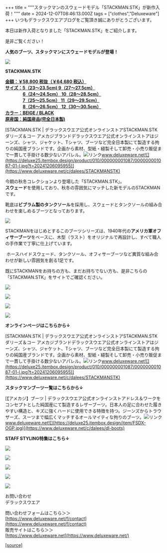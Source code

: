 +++
title = """スタックマンのスウェードモデル「STACKMAN.STK」が新作入荷！"""
date = 2024-12-07T08:46:13.000Z
tags = ["clothes","Deluxeware"]
+++
いつもデラックスウエアブログをご覧頂き誠にありがとうございます。

本日は新作入荷となりました「STACKMAN.STK」をご紹介します。

是非ご覧ください！

**人気のブーツ、スタックマンにスウェードモデルが登場！**

**[![](https://stat.ameba.jp/user_images/20241207/17/deluxeware/b3/19/j/o1130150715518824314.jpg)](https://stat.ameba.jp/user_images/20241207/17/deluxeware/b3/19/j/o1130150715518824314.jpg)**

**STACKMAN.STK**

**[金額：￥58,800 税抜（￥64,680 税込）](https://www.deluxeware.net/c/dalees/STACKMANSTK)  
[サイズ：5（23～23.5cm) 9（27～27.5cm）](https://www.deluxeware.net/c/dalees/STACKMANSTK)  
　　　　[6（24～24.5cm） 10（28～28.5cm）](https://www.deluxeware.net/c/dalees/STACKMANSTK)  
　　　　[7（25～25.5cm） 11（29～29.5cm）](https://www.deluxeware.net/c/dalees/STACKMANSTK)  
　　　　[8（26～26.5cm） 12（30～30.5cm）](https://www.deluxeware.net/c/dalees/STACKMANSTK)  
[カラー：BEIGE / BLACK](https://www.deluxeware.net/c/dalees/STACKMANSTK)  
[原産国：純国産品(完全日本製)](https://www.deluxeware.net/c/dalees/STACKMANSTK)**

[STACKMAN.STK | デラックスウエア公式オンラインストアSTACKMAN.STK ダリーズ＆コー アメカジブランドデラックスウエア公式オンラインストアはジーンズ、シャツ、ジャケット、Tシャツ、ブーツなど完全日本製にて製造する拘りの純国産ブランドです。企画から素材、型紙・縫製そして卸売・小売り販促まで一貫して手掛ける数少ないアパレル。![リンク](https://c.stat100.ameba.jp/ameblo/symbols/v3.20.0/svg/gray/editor_link.svg)www.deluxeware.net![](https://deluxe25.itembox.design/product/010/000000001087/000000001087-01-l.jpg?t=20241206095955)](https://www.deluxeware.net/c/dalees/STACKMANSTK)

今期の秋冬コレクションより登場した「STACKMAN.STK」。  
**スウェード**を使用しており、秋冬の雰囲気にマッチした新モデルのSTACKMANです。  
  
靴底は**ビブラム製のタンクソール**を採用し、スウェードとタンクソールの組み合わせを楽しめるブーツとなっております。

[![](https://stat.ameba.jp/user_images/20241207/17/deluxeware/e4/4c/j/o0800080015518822622.jpg)](https://stat.ameba.jp/user_images/20241207/17/deluxeware/e4/4c/j/o0800080015518822622.jpg)

STACKMANをはじめとするこのブーツシリーズは、1940年代の**アメリカ軍オフィサーブーツ**をベースに、木型（ラスト）をオリジナルで再設計し、すべて職人の手作業で丁寧に仕上げています。

 ホースハイドスウェード、タンクソール、オフィサーブーツなど異質な組み合わせが新しい雰囲気を創る1足です。

既にSTACKMANをお持ちの方も、まだお持ちでない方も、是非こちらの「STACKMAN.STK」をサイトでご確認ください。

[![](https://stat.ameba.jp/user_images/20241207/17/deluxeware/62/71/j/o0800080015518822625.jpg)](https://stat.ameba.jp/user_images/20241207/17/deluxeware/62/71/j/o0800080015518822625.jpg)

[![](https://stat.ameba.jp/user_images/20241207/17/deluxeware/42/1d/j/o0800080015518822623.jpg)](https://stat.ameba.jp/user_images/20241207/17/deluxeware/42/1d/j/o0800080015518822623.jpg)

[![](https://stat.ameba.jp/user_images/20241207/17/deluxeware/9e/cb/j/o0800080015518822628.jpg)](https://stat.ameba.jp/user_images/20241207/17/deluxeware/9e/cb/j/o0800080015518822628.jpg)

[![](https://stat.ameba.jp/user_images/20241207/17/deluxeware/a5/8d/j/o0800080015518822627.jpg)](https://stat.ameba.jp/user_images/20241207/17/deluxeware/a5/8d/j/o0800080015518822627.jpg)

**オンラインページはこちらから↓**

[STACKMAN.STK | デラックスウエア公式オンラインストアSTACKMAN.STK ダリーズ＆コー アメカジブランドデラックスウエア公式オンラインストアはジーンズ、シャツ、ジャケット、Tシャツ、ブーツなど完全日本製にて製造する拘りの純国産ブランドです。企画から素材、型紙・縫製そして卸売・小売り販促まで一貫して手掛ける数少ないアパレル。![リンク](https://c.stat100.ameba.jp/ameblo/symbols/v3.20.0/svg/gray/editor_link.svg)www.deluxeware.net![](https://deluxe25.itembox.design/product/010/000000001087/000000001087-01-l.jpg?t=20241206095955)](https://www.deluxeware.net/c/dalees/STACKMANSTK)

**スタックマンブーツ一覧はこちらから↓**

[【アメカジ】ブーツ | デラックスウエア公式オンラインストアドレス＆ワークをコンセプトとした純国産にて製造するレザーブーツ。日本人の足に合わせた履きやすい構造と、キズに強くハードに使用できる特徴を持つ。ジーンズからトラウザーズ、スーツまで幅広くマッチするオールマイティな拘りのブーツ。![リンク](https://c.stat100.ameba.jp/ameblo/symbols/v3.20.0/svg/gray/editor_link.svg)www.deluxeware.net![](https://deluxe25.itembox.design/item/FSDX-OGP.jpg)](https://www.deluxeware.net/c/dalees/dl-boots)

**STAFF STYLING特集はこちら↓**

[![](https://stat.ameba.jp/user_images/20241205/11/deluxeware/42/a2/j/o1200050015517935293.jpg?caw=800)](https://www.deluxeware.net/f/styling)

[![](https://stat.ameba.jp/user_images/20241116/16/deluxeware/4a/05/j/o1200050015510661447.jpg?caw=800)](https://www.deluxeware.net/c/deluxeware/D-26)

[![](https://stat.ameba.jp/user_images/20240315/15/deluxeware/04/7f/j/o0800026015413271803.jpg?caw=800)](https://www.instagram.com/deluxeware/?hl=ja)

[![](https://stat.ameba.jp/user_images/20220415/12/deluxeware/3b/ce/j/o0800026015103175481.jpg?caw=800)](https://www.deluxeware.net/f/headstore)

[![](https://stat.ameba.jp/user_images/20220415/12/deluxeware/d7/c6/j/o0800026015103175487.jpg?caw=800)](https://www.deluxeware.net/)

お問い合わせ  
デラックスウエア

問い合わせフォームはこちら＞＞  
[https://www.deluxeware.net/f/contact](https://www.deluxeware.net/f/contact)  
販売サイトはこちら＞＞  
[https://www.deluxeware.net](https://www.deluxeware.net/)

[[source]](https://ameblo.jp/deluxeware/entry-12877796828.html)
